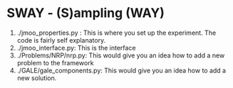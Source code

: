 # SWAY - (S)ampling (WAY)
1. ./jmoo_properties.py : This is where you set up the experiment. The code is fairly self explanatory. 
2. ./jmoo_interface.py: This is the interface 
3. ./Problems/NRP/nrp.py: This would give you an idea how to add a new problem to the framework
4. ./GALE/gale_components.py: This would give you an idea how to add a new solution.
